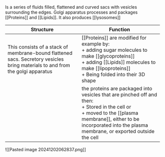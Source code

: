 Is a series of fluids filled, flattened and curved sacs with vesicles surrounding the edges. Golgi apparatus processes and packages [[Proteins]] and [[Lipids]]. It also produces [[lysosomes]]

| Structure                                                                                                                     | Function                                                                                                                                                                                                                  |
| ----------------------------------------------------------------------------------------------------------------------------- | ------------------------------------------------------------------------------------------------------------------------------------------------------------------------------------------------------------------------- |
| This consists of a stack of membrane-bound flattened sacs. Secretory vesicles bring materials to and from the golgi apparatus | [[Proteins]] are modified for example by:<br>+ adding sugar molecules to make [[glycoproteins]]<br>+ adding [[Lipids]] molecules to make [[lipoproteins]]<br>+ Being folded into their 3D shape                           |
|                                                                                                                               | the proteins are packaged into vesicles that are pinched off and then:<br>+ Stored in the cell or<br>+ moved to the [[plasma membrane]], either to be incorporated into the plasma membrane, or exported outside the cell |
![[Pasted image 20241202062837.png]]
